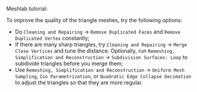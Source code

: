 Meshlab tutorial:

To improve the quality of the triangle meshes, try the following options:
- Do ``Cleaning and Repairing`` -> ``Remove Duplicated Faces`` and ``Remove Duplicated Vertex`` constantly;
- If there are many sharp triangles, try ``Cleaning and Repairing`` -> ``Merge Close Vertices`` and tune the distance. Optionally, run ``Remeshing, Simplification and Reconstruction`` -> ``Subdivision Surfaces: Loop`` to subdivide triangles before you merge them;
- Use ``Remeshing, Simplification and Reconstruction`` -> ``Uniform Mesh Sampling``, ``Iso Parametrization``, or ``Quadratic Edge Collapse Decimation`` to adjust the triangles so that they are more regular.
